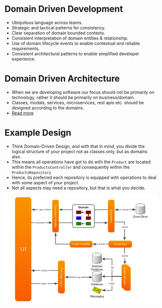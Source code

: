 # Domain Driven Development
- Ubiquitous language across teams.
- Strategic and tactical patterns for consistency.
- Clear separation of domain bounded contexts.
- Consistent interpretation of domain entities & relationship.
- Use of domain lifecycle events to enable contextual and reliable requirements.
- Consistent architectural patterns to enable simplified developer experience.

# Domain Driven Architecture
- When we are developing software our focus should not be primarily on technology, rather it should be primarily on business/domain.
- Classes, modals, services, microservices, rest apis etc. should be designed according to the domains.
- [Read more](https://www.geeksforgeeks.org/domain-driven-design-ddd/)

# Example Design
- Think Domain-Driven Design, and with that in mind, you divide the logical structure of your project not as classes only, but as domains also.
- This means all operations have got to do with the `Product` are located within the `ProductsController` and consequently within the `ProductsRepository`
- Hence, its preferred each repository is equipped with operations to deal with some aspect of your project.
- Not all aspects may need a repository, but that is what you decide.

![img.png](assets/ddd_img.png)

